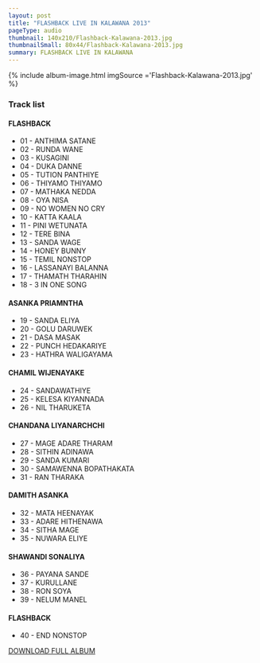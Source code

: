 ```yaml
---
layout: post
title: "FLASHBACK LIVE IN KALAWANA 2013"
pageType: audio
thumbnail: 140x210/Flashback-Kalawana-2013.jpg
thumbnailSmall: 80x44/Flashback-Kalawana-2013.jpg
summary: FLASHBACK LIVE IN KALAWANA
---
```


<div class="ab-player" data-boourl="https://audioboom.com/publishing/playlist/v3?autoplay=false&amp;boo_content_type=playlist&amp;data_for_content_type=1273581&amp;image_option=small&amp;link_color=%2358d1eb&amp;player_theme=light&amp;show_title=true&amp;src=https%3A%2F%2Fapi.audioboom.com%2Fplaylists%2F1273581-flashback-live-in-kalawana-2013&player_theme=dark&link_color=%23ffc504&image_option=small&show_title=true" data-boowidth="100%" data-maxheight="285" data-iframestyle="background-color:transparent; display:block; min-width:300px; max-width:700px;" style="background-color:transparent;"></div><script type="text/javascript">(function() { var po = document.createElement("script"); po.type = "text/javascript"; po.async = true; po.src = "https://d15mj6e6qmt1na.cloudfront.net/cdn/embed.js"; var s = document.getElementsByTagName("script")[0]; s.parentNode.insertBefore(po, s); })();</script>

{% include album-image.html imgSource ='Flashback-Kalawana-2013.jpg' %}

### Track list

#### FLASHBACK

- 01 - ANTHIMA SATANE 
- 02 - RUNDA WANE  
- 03 - KUSAGINI
- 04 - DUKA DANNE 
- 05 - TUTION PANTHIYE  
- 06 - THIYAMO THIYAMO  
- 07 - MATHAKA NEDDA  
- 08 - OYA NISA  
- 09 - NO WOMEN NO CRY  
- 10 - KATTA KAALA  
- 11 - PINI WETUNATA  
- 12 - TERE BINA  
- 13 - SANDA WAGE 
- 14 - HONEY BUNNY  
- 15 - TEMIL NONSTOP  
- 16 - LASSANAYI BALANNA 
- 17 - THAMATH THARAHIN  
- 18 - 3 IN ONE SONG

#### ASANKA PRIAMNTHA

- 19 - SANDA ELIYA  
- 20 - GOLU DARUWEK 
- 21 - DASA MASAK 
- 22 - PUNCH HEDAKARIYE 
- 23 - HATHRA WALIGAYAMA

#### CHAMIL WIJENAYAKE

- 24 - SANDAWATHIYE  
- 25 - KELESA KIYANNADA  
- 26 - NIL THARUKETA 

#### CHANDANA LIYANARCHCHI

- 27 - MAGE ADARE THARAM 
- 28 - SITHIN ADINAWA 
- 29 - SANDA KUMARI 
- 30 - SAMAWENNA BOPATHAKATA 
- 31 - RAN THARAKA

#### DAMITH ASANKA

- 32 - MATA HEENAYAK  
- 33 - ADARE HITHENAWA 
- 34 - SITHA MAGE 
- 35 - NUWARA ELIYE

#### SHAWANDI SONALIYA

- 36 - PAYANA SANDE 
- 37 - KURULLANE  
- 38 - RON SOYA  
- 39 - NELUM MANEL

#### FLASHBACK

- 40 - END NONSTOP 


<a 
  href="http://www.mediafire.com/download/ccjyotbsiqcv57d/FLASHBACK_LIVE_IN_KALAWANA_2013.rar"
  class="btn" 
  target="_blank">
  DOWNLOAD FULL ALBUM
</a>

